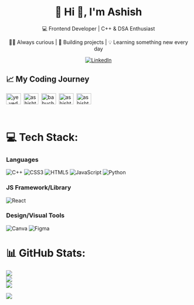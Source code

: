 <div align="center">

# 💫 Hi 👋, I'm Ashish

💻 Frontend Developer | C++ & DSA Enthusiast

🧑‍💻 Always curious | 🚀 Building projects | 💡 Learning something new every day

[![LinkedIn](https://img.shields.io/badge/LinkedIn-%23000000.svg?style=for-the-badge&logo=linkedin&logoColor=white)](https://www.linkedin.com/in/ashish-patil-915363289/)

</div>

## 📈 My Coding Journey
<p align="left">
<a href="https://www.codechef.com/users/ye_vedya" target="blank"><img align="center" src="https://cdn.jsdelivr.net/npm/simple-icons@3.1.0/icons/codechef.svg" alt="ye_vedya" height="30" width="40" /></a>&nbsp
<a href="https://www.hackerrank.com/ashishtp2005" target="blank"><img align="center" src="https://raw.githubusercontent.com/rahuldkjain/github-profile-readme-generator/master/src/images/icons/Social/hackerrank.svg" alt="ashishtp2005" height="30" width="40" /></a>&nbsp
<a href="https://codeforces.com/profile/babuchaak" target="blank"><img align="center" src="https://raw.githubusercontent.com/rahuldkjain/github-profile-readme-generator/master/src/images/icons/Social/codeforces.svg" alt="babuchaak" height="30" width="40" /></a>&nbsp
<a href="https://www.leetcode.com/ashishtp" target="blank"><img align="center" src="https://raw.githubusercontent.com/rahuldkjain/github-profile-readme-generator/master/src/images/icons/Social/leet-code.svg" alt="ashishtp" height="30" width="40" /></a>&nbsp
<a href="https://auth.geeksforgeeks.org/user/ashisht06ur" target="blank"><img align="center" src="https://raw.githubusercontent.com/rahuldkjain/github-profile-readme-generator/master/src/images/icons/Social/geeks-for-geeks.svg" alt="ashisht06ur" height="30" width="40" /></a>&nbsp
</p>
<br/>

# 💻 Tech Stack:
### Languages
![C++](https://img.shields.io/badge/c++-%2300599C.svg?style=for-the-badge&logo=c%2B%2B&logoColor=white) ![CSS3](https://img.shields.io/badge/css3-%231572B6.svg?style=for-the-badge&logo=css3&logoColor=white) ![HTML5](https://img.shields.io/badge/html5-%23E34F26.svg?style=for-the-badge&logo=html5&logoColor=white) ![JavaScript](https://img.shields.io/badge/javascript-%23323330.svg?style=for-the-badge&logo=javascript&logoColor=%23F7DF1E) ![Python](https://img.shields.io/badge/python-3670A0?style=for-the-badge&logo=python&logoColor=ffdd54) 

### JS Framework/Library
![React](https://img.shields.io/badge/react-%2320232a.svg?style=for-the-badge&logo=react&logoColor=%2361DAFB) 

### Design/Visual Tools
![Canva](https://img.shields.io/badge/Canva-%2300C4CC.svg?style=for-the-badge&logo=Canva&logoColor=white) ![Figma](https://img.shields.io/badge/figma-%23F24E1E.svg?style=for-the-badge&logo=figma&logoColor=white)

# 📊 GitHub Stats:
![](https://github-readme-stats.vercel.app/api?username=ashp15205&theme=chartreuse-dark&hide_border=true&include_all_commits=false&count_private=false)<br/>
![](https://nirzak-streak-stats.vercel.app/?user=ashp15205&theme=chartreuse-dark&hide_border=true)<br/>
![](https://github-readme-stats.vercel.app/api/top-langs/?username=ashp15205&theme=chartreuse-dark&hide_border=true&include_all_commits=false&count_private=false&layout=compact)


[![](https://visitcount.itsvg.in/api?id=ashp15205&label=Profile%20Views&icon=0&pretty=false)](https://visitcount.itsvg.in)
